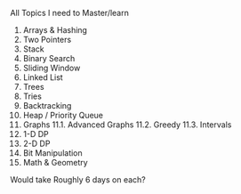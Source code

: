 All Topics I need to Master/learn

1. Arrays & Hashing
2. Two Pointers
3. Stack
4. Binary Search
5. Sliding Window
6. Linked List
7. Trees
8. Tries
9. Backtracking
10. Heap / Priority Queue
11. Graphs
    11.1. Advanced Graphs
    11.2. Greedy
    11.3. Intervals
12. 1-D DP
13. 2-D DP
14. Bit Manipulation
15. Math & Geometry

Would take Roughly 6 days on each?
